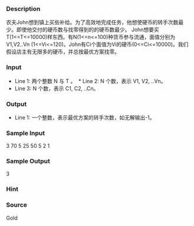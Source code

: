
### Description
农夫John想到镇上买些补给。为了高效地完成任务，他想使硬币的转手次数最少。即使他交付的硬币数与找零得到的的硬币数最少。 John想要买T(1<=T<=10000)样东西。有N(1<=n<=100)种货币参与流通，面值分别为V1,V2..Vn (1<=Vi<=120)。John有Ci个面值为Vi的硬币(0<=Ci<=10000)。我们假设店主有无限多的硬币，并总按最优方案找零。 
### Input
* Line 1: 两个整数 N 与 T 。
 * Line 2: N 个数，表示 V1, V2, ..Vn。 
* Line 3: N 个数，表示 C1, C2, ..Cn。
### Output
* Line 1: 一个整数，表示最优方案的转手次数，如无解输出-1。 
### Sample Input
3 70
5 25 50
5 2 1

### Sample Output
3

### Hint

### Source
Gold